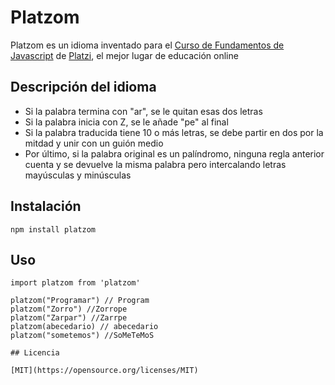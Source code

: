 # Platzom

Platzom es un idioma inventado para el  [Curso de Fundamentos de Javascript](https://platzi.com/js) de [Platzi](https://platzi.com), el mejor lugar de educación online

## Descripción del idioma

- Si la palabra termina con "ar", se le quitan esas dos letras
- Si la palabra inicia con Z, se le añade "pe" al final
- Si la palabra traducida tiene 10 o más letras, se debe partir en dos por la mitdad y unir con un guión medio
- Por último, si la palabra original es un palíndromo, ninguna regla anterior cuenta y se devuelve la misma palabra pero intercalando letras mayúsculas y minúsculas

## Instalación

```
npm install platzom
```

## Uso

```
import platzom from 'platzom'

platzom("Programar") // Program
platzom("Zorro") //Zorrope
platzom("Zarpar") //Zarrpe
platzom(abecedario) // abecedario
platzom("sometemos") //SoMeTeMoS

## Licencia

[MIT](https://opensource.org/licenses/MIT)
